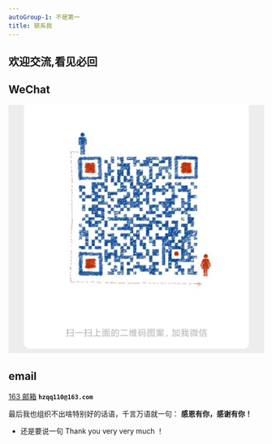 ```yaml
---
autoGroup-1: 不是第一
title: 联系我
---
```




## 欢迎交流,看见必回

## WeChat  

![An image](./wechat.jpg)
## email

[163 邮箱]("hzqq110@163.com")
**`hzqq110@163.com`**


最后我也组织不出啥特别好的话语，千言万语就一句： **感恩有你，感谢有你！** 

* 还是要说一句 Thank you very very much ！
